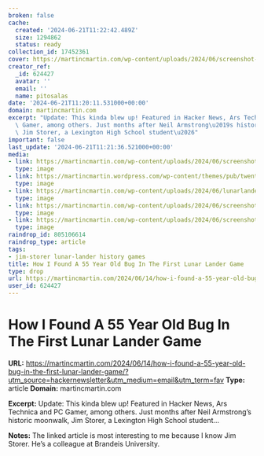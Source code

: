 ```yaml
---
broken: false
cache:
  created: '2024-06-21T11:22:42.489Z'
  size: 1294862
  status: ready
collection_id: 17452361
cover: https://martincmartin.com/wp-content/uploads/2024/06/screenshot-2024-06-13-at-1.24.32e280afpm.png
creator_ref:
  _id: 624427
  avatar: ''
  email: ''
  name: pitosalas
date: '2024-06-21T11:20:11.531000+00:00'
domain: martincmartin.com
excerpt: "Update: This kinda blew up! Featured in Hacker News, Ars Technica and PC\
  \ Gamer, among others. Just months after Neil Armstrong\u2019s historic moonwalk,\
  \ Jim Storer, a Lexington High School student\u2026"
important: false
last_update: '2024-06-21T11:21:36.521000+00:00'
media:
- link: https://martincmartin.com/wp-content/uploads/2024/06/screenshot-2024-06-13-at-1.24.32e280afpm.png
  type: image
- link: https://martincmartin.wordpress.com/wp-content/themes/pub/twentyten/images/headers/cherryblossoms.jpg?m=1354156339i
  type: image
- link: https://martincmartin.com/wp-content/uploads/2024/06/lunarlanderoriginallands.png
  type: image
- link: https://martincmartin.com/wp-content/uploads/2024/06/screenshot-2024-06-13-at-1.22.51e280afpm.png
  type: image
- link: https://martincmartin.com/wp-content/uploads/2024/06/screenshot-2024-06-07-at-10.12.51e280afam.png
  type: image
raindrop_id: 805106614
raindrop_type: article
tags:
- jim-storer lunar-lander history games
title: How I Found A 55 Year Old Bug In The First Lunar Lander Game
type: drop
url: https://martincmartin.com/2024/06/14/how-i-found-a-55-year-old-bug-in-the-first-lunar-lander-game/?utm_source=hackernewsletter&utm_medium=email&utm_term=fav
user_id: 624427
---
```


# How I Found A 55 Year Old Bug In The First Lunar Lander Game

**URL:** https://martincmartin.com/2024/06/14/how-i-found-a-55-year-old-bug-in-the-first-lunar-lander-game/?utm_source=hackernewsletter&utm_medium=email&utm_term=fav
**Type:** article
**Domain:** martincmartin.com

**Excerpt:** Update: This kinda blew up! Featured in Hacker News, Ars Technica and PC Gamer, among others. Just months after Neil Armstrong’s historic moonwalk, Jim Storer, a Lexington High School student…

**Notes:**
The linked article is most interesting to me because I know Jim Storer. He’s a colleague at Brandeis University. 

